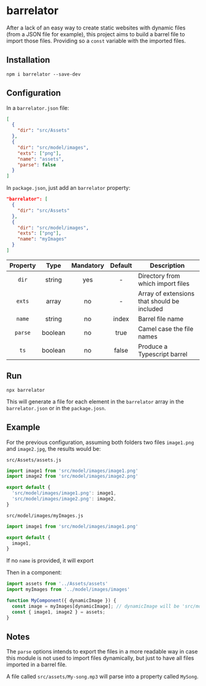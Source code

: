 # barrelator

After a lack of an easy way to create static websites with dynamic files (from a JSON file for example),
this project aims to build a barrel file to import those files. Providing so a `const` variable with the imported files.

## Installation

```shell script
npm i barrelator --save-dev
```

## Configuration
In a `barrelator.json` file:
```json
[
  {
    "dir": "src/Assets"
  },
  {
    "dir": "src/model/images",
    "exts": ["png"],
    "name": "assets",
    "parse": false
  }
]
```

In `package.json`, just add an `barrelator` property:

```json
"barrelator": [
  {
    "dir": "src/Assets"
  },
  {
    "dir": "src/model/images",
    "exts": ["png"],
    "name": "myImages"
  }
]
```

| Property |   Type  | Mandatory | Default | Description                                 |
|:--------:|:-------:|:---------:|:-------:|---------------------------------------------|
|   `dir`  |  string |    yes    |    -    | Directory from which import files           |
|  `exts`  |  array  |     no    |    -    | Array of extensions that should be included |
|  `name`  |  string |     no    |  index  | Barrel file name                      |
|  `parse` | boolean |     no    |   true  | Camel case the file names                   |
|   `ts`   | boolean |     no    |  false  | Produce a Typescript barrel                 |
## Run

```shell script
npx barrelator
```

This will generate a file for each element in the `barrelator` array in the `barrelator.json` or in the `package.josn`.

## Example

For the previous configuration, assuming both folders two files `image1.png` and `image2.jpg`, the results would be:

`src/Assets/assets.js`
```javascript
import image1 from 'src/model/images/image1.png'
import image2 from 'src/model/images/image2.png'

export default {
  'src/model/images/image1.png': image1,
  'src/model/images/image2.png': image2,
}
```

`src/model/images/myImages.js`
```javascript
import image1 from 'src/model/images/image1.png'

export default {
  image1,
}
```

If no `name` is provided, it will export 

Then in a component:

```javascript
import assets from '../Assets/assets'
import myImages from '../model/images/images'

function MyComponent({ dynamicImage }) {
  const image = myImages[dynamicImage]; // dynamicImage will be 'src/model/images/image1.png'
  const { image1, image2 } = assets;
}
```

## Notes
The `parse` options intends to export the files in a more readable way in case this module is not used
to import files dynamically, but just to have all files imported in a barrel file.

A file called `src/assets/My-song.mp3` will parse into a property called `MySong`.

